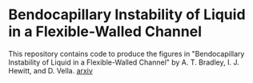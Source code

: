 # Bendocapillary Instability of Liquid in a Flexible-Walled Channel
This repository contains code to produce the figures in "Bendocapillary Instability of Liquid in a Flexible-Walled Channel" by A. T. Bradley, I. J. Hewitt, and D. Vella. [arxiv](https://arxiv.org/abs/2201.01103)

